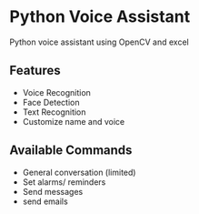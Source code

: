 # Python Voice Assistant
Python voice assistant using OpenCV and excel

## Features
- Voice Recognition
- Face Detection
- Text Recognition
- Customize name and voice

## Available Commands
- General conversation (limited)
- Set alarms/ reminders
- Send messages
- send emails
